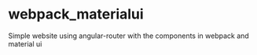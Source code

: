 # webpack_materialui
Simple website using angular-router with the components in webpack and material ui
